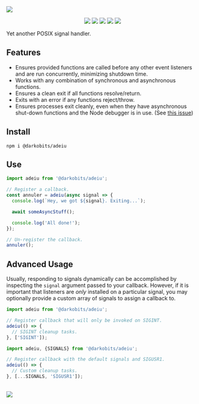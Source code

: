 <a href="#top" id="top">
  <img src="https://user-images.githubusercontent.com/441546/101619135-b1407a00-39c7-11eb-8295-ea7d52a667bb.png" style="max-width: 100%;">
</a>
<p align="center">
  <a href="https://www.npmjs.com/package/@darkobits/adeiu"><img src="https://img.shields.io/npm/v/@darkobits/adeiu.svg?style=flat-square"></a>
  <a href="https://github.com/darkobits/adeiu/actions"><img src="https://img.shields.io/github/workflow/status/darkobits/adeiu/CI?style=flat-square"></a>
  <a href="https://app.codecov.io/gh/darkobits/adeiu/branch/master"><img src="https://img.shields.io/codecov/c/github/darkobits/adeiu/master?style=flat-square"></a>
  <a href="https://depfu.com/github/darkobits/adeiu"><img src="https://img.shields.io/depfu/darkobits/adeiu?style=flat-square"></a>
  <a href="https://conventionalcommits.org"><img src="https://img.shields.io/static/v1?label=commits&message=conventional&style=flat-square&color=398AFB"></a>
</p>

Yet another POSIX signal handler.

## Features

* Ensures provided functions are called before any other event listeners and are run concurrently, minimizing shutdown time.
* Works with any combination of synchronous and asynchronous functions.
* Ensures a clean exit if all functions resolve/return.
* Exits with an error if any functions reject/throw.
* Ensures processes exit cleanly, even when they have asynchronous shut-down functions and the Node debugger is in use. (See [this issue](https://github.com/nodejs/node/issues/7742))

## Install

```
npm i @darkobits/adeiu
```

## Use

```ts
import adeiu from '@darkobits/adeiu';

// Register a callback.
const annuler = adeiu(async signal => {
  console.log(`Hey, we got ${signal}. Exiting...`);

  await someAsyncStuff();

  console.log('All done!');
});

// Un-register the callback.
annuler();
```

## Advanced Usage

Usually, responding to signals dynamically can be accomplished by inspecting the `signal` argument passed to your callback. However, if it is important that listeners are _only_ installed on a particular signal, you may optionally provide a custom array of signals to assign a callback to.

```ts
import adeiu from '@darkobits/adeiu';

// Register callback that will only be invoked on SIGINT.
adeiu(() => {
  // SIGINT cleanup tasks.
}, ['SIGINT']);
```

```ts
import adeiu, {SIGNALS} from '@darkobits/adeiu';

// Register callback with the default signals and SIGUSR1.
adeiu(() => {
  // Custom cleanup tasks.
}, [...SIGNALS, 'SIGUSR1']);
```

<br />
<a href="#top">
  <img src="https://user-images.githubusercontent.com/441546/102322726-5e6d4200-3f34-11eb-89f2-c31624ab7488.png" style="max-width: 100%;">
</a>
